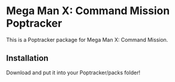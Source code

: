 # Mega Man X: Command Mission Poptracker

This is a Poptracker package for Mega Man X: Command Mission.

## Installation

Download and put it into your Poptracker/packs folder!